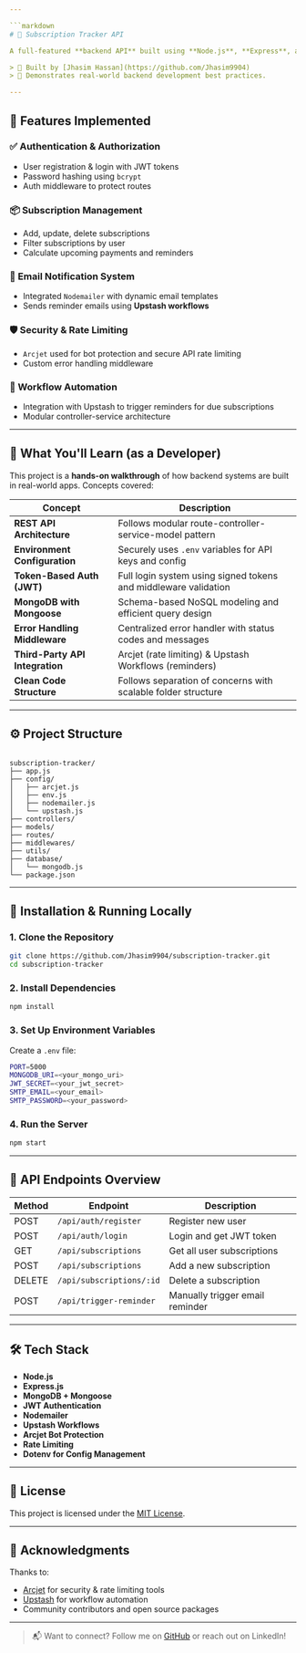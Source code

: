 ```yaml
---

```markdown
# 🔐 Subscription Tracker API

A full-featured **backend API** built using **Node.js**, **Express**, and **MongoDB**, designed to manage user subscriptions with authentication, rate limiting, email notifications, and secure workflows.

> 🚀 Built by [Jhasim Hassan](https://github.com/Jhasim9904)  
> 🧠 Demonstrates real-world backend development best practices.

---
```


## 📌 Features Implemented

### ✅ Authentication & Authorization
- User registration & login with JWT tokens
- Password hashing using `bcrypt`
- Auth middleware to protect routes

### 📦 Subscription Management
- Add, update, delete subscriptions
- Filter subscriptions by user
- Calculate upcoming payments and reminders

### 💌 Email Notification System
- Integrated `Nodemailer` with dynamic email templates
- Sends reminder emails using **Upstash workflows**

### 🛡️ Security & Rate Limiting
- `Arcjet` used for bot protection and secure API rate limiting
- Custom error handling middleware

### 🔄 Workflow Automation
- Integration with Upstash to trigger reminders for due subscriptions
- Modular controller-service architecture

---

## 🧠 What You'll Learn (as a Developer)

This project is a **hands-on walkthrough** of how backend systems are built in real-world apps. Concepts covered:

| Concept                         | Description                                                                 |
|----------------------------------|-----------------------------------------------------------------------------|
| **REST API Architecture**       | Follows modular route-controller-service-model pattern                      |
| **Environment Configuration**   | Securely uses `.env` variables for API keys and config                      |
| **Token-Based Auth (JWT)**      | Full login system using signed tokens and middleware validation             |
| **MongoDB with Mongoose**       | Schema-based NoSQL modeling and efficient query design                      |
| **Error Handling Middleware**   | Centralized error handler with status codes and messages                    |
| **Third-Party API Integration** | Arcjet (rate limiting) & Upstash Workflows (reminders)                      |
| **Clean Code Structure**        | Follows separation of concerns with scalable folder structure               |

---

## ⚙️ Project Structure

```

subscription-tracker/
├── app.js
├── config/
│   ├── arcjet.js
│   ├── env.js
│   ├── nodemailer.js
│   └── upstash.js
├── controllers/
├── models/
├── routes/
├── middlewares/
├── utils/
├── database/
│   └── mongodb.js
└── package.json

````

---

## 🔧 Installation & Running Locally

### 1. Clone the Repository
```bash
git clone https://github.com/Jhasim9904/subscription-tracker.git
cd subscription-tracker
````

### 2. Install Dependencies

```bash
npm install
```

### 3. Set Up Environment Variables

Create a `.env` file:

```bash
PORT=5000
MONGODB_URI=<your_mongo_uri>
JWT_SECRET=<your_jwt_secret>
SMTP_EMAIL=<your_email>
SMTP_PASSWORD=<your_password>
```

### 4. Run the Server

```bash
npm start
```

---

## 🚀 API Endpoints Overview

| Method | Endpoint                 | Description                     |
| ------ | ------------------------ | ------------------------------- |
| POST   | `/api/auth/register`     | Register new user               |
| POST   | `/api/auth/login`        | Login and get JWT token         |
| GET    | `/api/subscriptions`     | Get all user subscriptions      |
| POST   | `/api/subscriptions`     | Add a new subscription          |
| DELETE | `/api/subscriptions/:id` | Delete a subscription           |
| POST   | `/api/trigger-reminder`  | Manually trigger email reminder |

---

## 🛠️ Tech Stack

* **Node.js**
* **Express.js**
* **MongoDB + Mongoose**
* **JWT Authentication**
* **Nodemailer**
* **Upstash Workflows**
* **Arcjet Bot Protection**
* **Rate Limiting**
* **Dotenv for Config Management**

---

## 📄 License

This project is licensed under the [MIT License](LICENSE).

---

## 🙌 Acknowledgments

Thanks to:

* [Arcjet](https://arcjet.com) for security & rate limiting tools
* [Upstash](https://upstash.com/workflows) for workflow automation
* Community contributors and open source packages

---

> 📬 Want to connect?
> Follow me on [GitHub](https://github.com/Jhasim9904) or reach out on LinkedIn!
